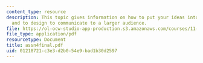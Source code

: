 ```yaml
---
content_type: resource
description: This topic gives information on how to put your ideas into final form
  and to design to communicate to a larger audience.
file: https://ol-ocw-studio-app-production.s3.amazonaws.com/courses/11-307-beijing-urban-design-studio-summer-2006/01218721c3e3d2b054e9bad1b30d2597_assn4final.pdf
file_type: application/pdf
resourcetype: Document
title: assn4final.pdf
uid: 01218721-c3e3-d2b0-54e9-bad1b30d2597
---
```

